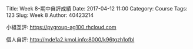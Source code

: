 Title: Week 8-期中自評成績
Date: 2017-04-12 11:00
Category: Course
Tags: 123
Slug: Week 8
Author: 40423214

<p>小組互評: <a href="https://pygroup-ag100.rhcloud.com">https://pygroup-ag100.rhcloud.com</a></p>

<p>個人自評: <a href="http://mde1a2.kmol.info:8000/k96tgzh1ofbl">http://mde1a2.kmol.info:8000/k96tgzh1ofbl</a></p>